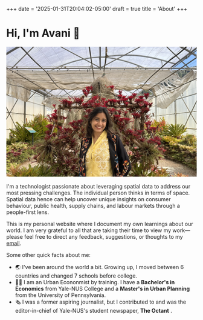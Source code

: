 +++
date = '2025-01-31T20:04:02-05:00'
draft = true
title = 'About'
+++

# Hi, I'm Avani 👋

![Avani](avani.jpeg)

I'm a technologist passionate about leveraging spatial data to address our most pressing challenges. The individual person thinks in terms of space. Spatial data hence can help uncover unique insights on consumer behaviour, public health, supply chains, and labour markets through a people-first lens. 

This is my personal website where I document my own learnings about our world. I am very grateful to all that are taking their time to view my work—please feel free to direct any feedback, suggestions, or thoughts to my [email](mailto:avaniadhikari@hotmail.com). 

Some other quick facts about me:

- 🌏 I've been around the world a bit. Growing up, I moved between 6 countries and changed 7 schools before college.
- 👩‍💻 I am an Urban Econonmist by training. I have a **Bachelor's in Economics** from Yale-NUS College and a **Master's in Urban Planning** from the University of Pennsylvania.
- 🗞️ I was a former aspiring journalist, but I contributed to and was the editor-in-chief of Yale-NUS's student newspaper, **The Octant** .

